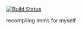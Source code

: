[![Build Status](https://travis-ci.org/jrialland/lmms.svg?branch=master)](https://travis-ci.org/jrialland/lmms)

recompiling lmms for myself
